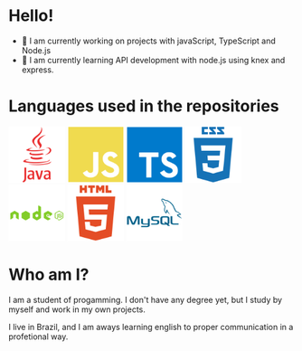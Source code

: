 ### <h1>Hello!</h1>

- 🔭 I am currently working on projects with javaScript, TypeScript and Node.js
- 🌱 I am currently learning API development with node.js using knex and express.

<h1>Languages used in the repositories</h1>
<div style="display inline-block">
  <img src="https://github.com/devicons/devicon/blob/master/icons/java/java-plain-wordmark.svg" width="100px" height="100px" margin="20px"/>
  <img src="https://github.com/devicons/devicon/blob/master/icons/javascript/javascript-plain.svg" width="100px" height="100px" margin="20px"/>
  <img src="https://github.com/devicons/devicon/blob/master/icons/typescript/typescript-plain.svg" width="100px" height="100px" margin="20px"/>
  <img src="https://github.com/devicons/devicon/blob/master/icons/css3/css3-plain-wordmark.svg" width="100px" height="100px" margin="20px"/>
  <img src="https://github.com/devicons/devicon/blob/master/icons/nodejs/nodejs-plain-wordmark.svg" width="100px" height="100px" margin="20px"/>
  <img src="https://github.com/devicons/devicon/blob/master/icons/html5/html5-plain-wordmark.svg" width="100px" height="100px" margin="20px"/>
  <img src="https://github.com/devicons/devicon/blob/master/icons/mysql/mysql-plain-wordmark.svg" width="100px" height="100px" margin="20px"/>
</div>

<h1>Who am I?</h1>
<p>I am a student of progamming. I don't have any degree yet, but I study by myself and work in my own projects.</p>
<p>I live in Brazil, and I am aways learning english to proper communication in a profetional way.</p>

